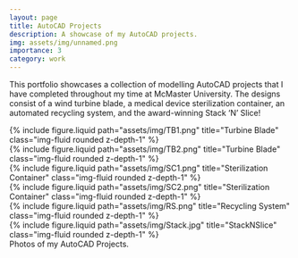 ```yaml
---
layout: page
title: AutoCAD Projects
description: A showcase of my AutoCAD projects. 
img: assets/img/unnamed.png
importance: 3
category: work
---
```


This portfolio showcases a collection of modelling AutoCAD projects that I have completed throughout my time at McMaster University. The designs consist of a wind turbine blade, a medical device sterilization container, an automated recycling system, and the award-winning Stack ‘N’ Slice! 

<div class="row justify-content-sm-center">
    <div class="col-sm-4 mt-3 mt-md-0">
        {% include figure.liquid path="assets/img/TB1.png" title="Turbine Blade" class="img-fluid rounded z-depth-1" %}
    </div>
    <div class="col-sm-8 mt-3 mt-md-0">
        {% include figure.liquid path="assets/img/TB2.png" title="Turbine Blade" class="img-fluid rounded z-depth-1" %}
    </div>
    <div class="col-sm-4 mt-3 mt-md-0">
        {% include figure.liquid path="assets/img/SC1.png" title="Sterilization Container" class="img-fluid rounded z-depth-1" %}
    </div>
    <div class="col-sm-4 mt-3 mt-md-0">
        {% include figure.liquid path="assets/img/SC2.png" title="Sterilization Container" class="img-fluid rounded z-depth-1" %}
    </div>
    <div class="col-sm-8 mt-3 mt-md-0">
        {% include figure.liquid path="assets/img/RS.png" title="Recycling System" class="img-fluid rounded z-depth-1" %}
    </div>
    <div class="col-sm-4 mt-3 mt-md-0">
        {% include figure.liquid path="assets/img/Stack.jpg" title="StackNSlice" class="img-fluid rounded z-depth-1" %}
    </div>
</div>
<div class="caption">
    Photos of my AutoCAD Projects. 
</div>
